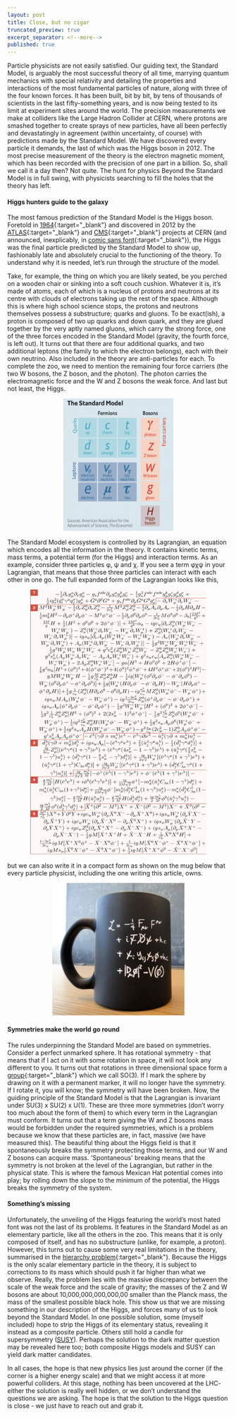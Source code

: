 ```yaml
---
layout: post
title: Close, but no cigar
truncated_preview: true
excerpt_separator: <!--more-->
published: true
---
```


Particle physicists are not easily satisfied. Our guiding text, the Standard Model, is arguably the most successful theory of all time, 
marrying quantum mechanics with special relativity and detailing the properties and interactions of the most fundamental particles of 
nature, along with three of the four known forces. It has been built, bit by bit, by tens of thousands of scientists in the last 
fifty-something years, and is now being tested to its limit at experiment sites around the world. The precision measurements we make at 
colliders like the Large Hadron Collider at CERN, where protons are smashed together to create sprays of new particles, have all been 
perfectly and devastatingly in agreement (within uncertainty, of course) with predictions made by the Standard Model. We have discovered 
every particle it demands, the last of which was the Higgs boson in 2012. The most precise measurement of the theory is the electron 
magnetic moment, which has been recorded with the precision of one part in a billion. So, shall we call it a day then? Not quite. The 
hunt for physics Beyond the Standard Model is in full swing, with physicists searching to fill the holes that the theory has left.

<!--more-->

#### Higgs hunters guide to the galaxy
The most famous prediction of the Standard Model is the Higgs boson. Foretold in [1964](https://journals.aps.org/prl/pdf/10.1103/PhysRevLett.13.508){:target="_blank"} and discovered in 2012 by the [ATLAS](https://arxiv.org/pdf/1207.7214.pdf){:target="_blank"} and 
[CMS](https://arxiv.org/pdf/1207.7235.pdf){:target="_blank"} projects at CERN (and announced, inexplicably, in [comic sans font](https://github.com/lhmason/lhmason.github.io/blob/main/Higgs.png?raw=true){:target="_blank"}), the Higgs was the final particle predicted by the Standard Model to show up, fashionably late and absolutely crucial to the functioning of the theory. To 
understand why it is needed, let’s run through the structure of the model.

Take, for example, the thing on which you are likely seated, be you perched on a wooden chair or sinking into a soft couch cushion. Whatever 
it is, it’s made of atoms, each of which is a nucleus of protons and neutrons at its centre with clouds of electrons taking up the rest of 
the space. Although this is where high school science stops, the protons and neutrons themselves possess a substructure; quarks and gluons. 
To be exact(ish), a proton is composed of two up quarks and down quark, and they are glued together by the very aptly named gluons, which 
carry the strong force, one of the three forces encoded in the Standard Model (gravity, the fourth force, is left out). It turns out that there are four additional quarks, and two additional leptons (the family to which the electron 
belongs), each with their own neutrino. Also included in the theory are anti-particles for each. To complete the zoo, we need to mention the 
remaining four force carriers (the two W  bosons, the Z boson, and the photon). The photon carries the electromagnetic force and the W and Z 
bosons the weak force. And last but not least, the Higgs.

<p align="center"> 
<img src="https://github.com/lhmason/lhmason.github.io/blob/main/SM.png?raw=true" alt="mug" width="250" height="300">
</p>

The Standard Model ecosystem is controlled by its Lagrangian, an equation which encodes all the information in the theory. It contains kinetic 
terms, mass terms, a potential term (for the Higgs) and interaction terms. As an example, consider three particles φ, ψ and χ. If you 
see a term φχψ in your Lagrangian, that means that those three particles can interact with each other in one go. The full expanded 
form of the Lagrangian looks like this,

<p align="center">
<img src="https://github.com/lhmason/lhmason.github.io/blob/main/LSM.png?raw=true" alt="Lagrangian" width="400" height="600">
</p>
  
but we can also write it in a compact form as shown on the mug below that every particle physicist, including the one writing this article, owns.

<p align="center">
<img src="https://github.com/lhmason/lhmason.github.io/blob/main/Mug.png?raw=true" alt="Lagrangian" width="300" height="300">
</p>
  
#### Symmetries make the world go round
The rules underpinning the Standard Model are based on symmetries. Consider a perfect unmarked sphere. It has rotational symmetry - that means that if 
I act on it with some rotation in space, it will not look any different to you. It turns out that rotations in three dimensional space form a [group](https://en.wikipedia.org/wiki/Group_(mathematics)){:target="_blank"} which we call SO(3). If I mark the sphere by drawing on it with a permanent marker, it will no longer have the symmetry. If I rotate 
it, you will know; the symmetry will have been broken. Now, the guiding principle of the Standard Model is that the Lagrangian is invariant under 
SU(3) x SU(2) x U(1). These are three more symmetries (don’t worry too much about the form of them) to which every term in the Lagrangian must conform. 
It turns out that a term giving the W and Z bosons mass would be forbidden under the required symmetries, which is a problem because we know that these 
particles are, in fact, massive (we have measured this). The beautiful thing about the Higgs field is that it spontaneously breaks the symmetry protecting 
those terms, and our W and Z bosons can acquire mass. 'Spontaneous' breaking means that the symmetry is not broken at the level of the Lagrangian, but rather in the physical state. This is where the famous Mexican Hat potential comes into play; by rolling down the slope to the 
minimum of the potential, the Higgs breaks the symmetry of the system.

#### Something’s missing
Unfortunately, the unveiling of the Higgs featuring the world’s most hated font was not the last of its problems. It features in the Standard Model as an 
elementary particle, like all the others in the zoo. This means that it is only composed of itself, and has no substructure (unlike, for example, a proton). 
However, this turns out to cause some very real limitations in the theory, summarised in the [hierarchy problem](https://www.quantumdiaries.org/2012/07/01/the-hierarchy-problem-why-the-higgs-has-a-snowballs-chance-in-hell/){:target="_blank"}. Because the Higgs is the only scalar 
elementary particle in the theory, it is subject to corrections to its mass which should push it far higher than what we observe. Really, the problem lies with the massive discrepancy between the scale of the weak force and the scale of gravity; the masses of the Z and W bosons are about 10,000,000,000,000,00 smaller than the Planck mass, the mass of the smallest possible black hole. This show us that we are 
missing something in our description of the Higgs, and forces many of us to look beyond the Standard Model. In one possible solution, some (myself included) hope to strip the Higgs of its elementary status, revealing it instead as a composite particle. Others still hold a candle for supersymmetry ([SUSY](https://home.cern/science/physics/supersymmetry)). Perhaps the 
solution to the dark matter question may be revealed here too; both composite Higgs models and SUSY can yield dark matter candidates. 

In all cases, the hope is that new physics lies just around the corner (if the corner is a higher energy scale) and that we might access it at more powerful 
colliders. At this stage, nothing has been uncovered at the LHC- either the solution is really well hidden, or we don’t understand the questions we are asking. 
The hope is that the solution to the Higgs question is close - we just have to reach out and grab it.
